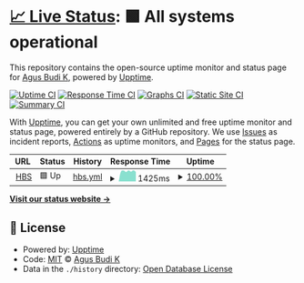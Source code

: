 # [📈 Live Status](https://azzus78.github.io/pedocs): <!--live status--> **🟩 All systems operational**

This repository contains the open-source uptime monitor and status page for [Agus Budi K](https://azzus78.github.io/pedocs), powered by [Upptime](https://github.com/upptime/upptime).

[![Uptime CI](https://github.com/azzus78/pedocs/workflows/Uptime%20CI/badge.svg)](https://github.com/azzus78/pedocs/actions?query=workflow%3A%22Uptime+CI%22)
[![Response Time CI](https://github.com/azzus78/pedocs/workflows/Response%20Time%20CI/badge.svg)](https://github.com/azzus78/pedocs/actions?query=workflow%3A%22Response+Time+CI%22)
[![Graphs CI](https://github.com/azzus78/pedocs/workflows/Graphs%20CI/badge.svg)](https://github.com/azzus78/pedocs/actions?query=workflow%3A%22Graphs+CI%22)
[![Static Site CI](https://github.com/azzus78/pedocs/workflows/Static%20Site%20CI/badge.svg)](https://github.com/azzus78/pedocs/actions?query=workflow%3A%22Static+Site+CI%22)
[![Summary CI](https://github.com/azzus78/pedocs/workflows/Summary%20CI/badge.svg)](https://github.com/azzus78/pedocs/actions?query=workflow%3A%22Summary+CI%22)

With [Upptime](https://upptime.js.org), you can get your own unlimited and free uptime monitor and status page, powered entirely by a GitHub repository. We use [Issues](https://github.com/azzus78/pedocs/issues) as incident reports, [Actions](https://github.com/azzus78/pedocs/actions) as uptime monitors, and [Pages](https://azzus78.github.io/pedocs) for the status page.

<!--start: status pages-->
<!-- This summary is generated by Upptime (https://github.com/upptime/upptime) -->
<!-- Do not edit this manually, your changes will be overwritten -->
<!-- prettier-ignore -->
| URL | Status | History | Response Time | Uptime |
| --- | ------ | ------- | ------------- | ------ |
| <img alt="" src="https://favicons.githubusercontent.com/bakti-hbs.pndev.net" height="13"> [HBS](http://bakti-hbs.pndev.net/) | 🟩 Up | [hbs.yml](https://github.com/azzus78/pedocs/commits/HEAD/history/hbs.yml) | <details><summary><img alt="Response time graph" src="./graphs/hbs/response-time-week.png" height="20"> 1425ms</summary><br><a href="https://azzus78.github.io/pedocs/history/hbs"><img alt="Response time 1151" src="https://img.shields.io/endpoint?url=https%3A%2F%2Fraw.githubusercontent.com%2Fazzus78%2Fpedocs%2FHEAD%2Fapi%2Fhbs%2Fresponse-time.json"></a><br><a href="https://azzus78.github.io/pedocs/history/hbs"><img alt="24-hour response time 1326" src="https://img.shields.io/endpoint?url=https%3A%2F%2Fraw.githubusercontent.com%2Fazzus78%2Fpedocs%2FHEAD%2Fapi%2Fhbs%2Fresponse-time-day.json"></a><br><a href="https://azzus78.github.io/pedocs/history/hbs"><img alt="7-day response time 1425" src="https://img.shields.io/endpoint?url=https%3A%2F%2Fraw.githubusercontent.com%2Fazzus78%2Fpedocs%2FHEAD%2Fapi%2Fhbs%2Fresponse-time-week.json"></a><br><a href="https://azzus78.github.io/pedocs/history/hbs"><img alt="30-day response time 1151" src="https://img.shields.io/endpoint?url=https%3A%2F%2Fraw.githubusercontent.com%2Fazzus78%2Fpedocs%2FHEAD%2Fapi%2Fhbs%2Fresponse-time-month.json"></a><br><a href="https://azzus78.github.io/pedocs/history/hbs"><img alt="1-year response time 1151" src="https://img.shields.io/endpoint?url=https%3A%2F%2Fraw.githubusercontent.com%2Fazzus78%2Fpedocs%2FHEAD%2Fapi%2Fhbs%2Fresponse-time-year.json"></a></details> | <details><summary><a href="https://azzus78.github.io/pedocs/history/hbs">100.00%</a></summary><a href="https://azzus78.github.io/pedocs/history/hbs"><img alt="All-time uptime 99.95%" src="https://img.shields.io/endpoint?url=https%3A%2F%2Fraw.githubusercontent.com%2Fazzus78%2Fpedocs%2FHEAD%2Fapi%2Fhbs%2Fuptime.json"></a><br><a href="https://azzus78.github.io/pedocs/history/hbs"><img alt="24-hour uptime 100.00%" src="https://img.shields.io/endpoint?url=https%3A%2F%2Fraw.githubusercontent.com%2Fazzus78%2Fpedocs%2FHEAD%2Fapi%2Fhbs%2Fuptime-day.json"></a><br><a href="https://azzus78.github.io/pedocs/history/hbs"><img alt="7-day uptime 100.00%" src="https://img.shields.io/endpoint?url=https%3A%2F%2Fraw.githubusercontent.com%2Fazzus78%2Fpedocs%2FHEAD%2Fapi%2Fhbs%2Fuptime-week.json"></a><br><a href="https://azzus78.github.io/pedocs/history/hbs"><img alt="30-day uptime 99.95%" src="https://img.shields.io/endpoint?url=https%3A%2F%2Fraw.githubusercontent.com%2Fazzus78%2Fpedocs%2FHEAD%2Fapi%2Fhbs%2Fuptime-month.json"></a><br><a href="https://azzus78.github.io/pedocs/history/hbs"><img alt="1-year uptime 99.95%" src="https://img.shields.io/endpoint?url=https%3A%2F%2Fraw.githubusercontent.com%2Fazzus78%2Fpedocs%2FHEAD%2Fapi%2Fhbs%2Fuptime-year.json"></a></details>

<!--end: status pages-->

[**Visit our status website →**](https://azzus78.github.io/pedocs)

## 📄 License

- Powered by: [Upptime](https://github.com/upptime/upptime)
- Code: [MIT](./LICENSE) © [Agus Budi K](https://azzus78.github.io/pedocs)
- Data in the `./history` directory: [Open Database License](https://opendatacommons.org/licenses/odbl/1-0/)
